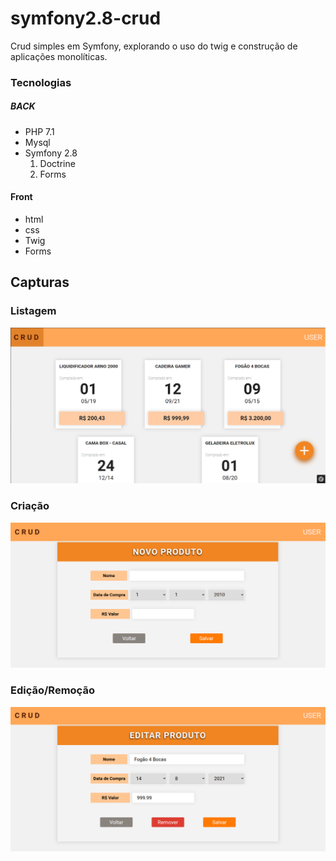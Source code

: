 # symfony2.8-crud
Crud simples em Symfony, explorando o uso do twig e construção de aplicações monolíticas.

### Tecnologias
##### BACK
- PHP 7.1
- Mysql
- Symfony 2.8
    1. Doctrine
    2. Forms

	
#### Front
- html
- css
- Twig
- Forms

## Capturas
### Listagem
![Listagem](listagem.png "Listagem")
### Criação
![Criação](criacao.png "Criação")
### Edição/Remoção
![edição_remoção](edicao_remocao.png "edição_remoção")
